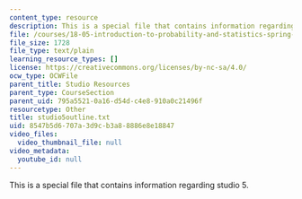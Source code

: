 ```yaml
---
content_type: resource
description: This is a special file that contains information regarding studio 5.
file: /courses/18-05-introduction-to-probability-and-statistics-spring-2014/8547b5d6707a3d9cb3a88886e8e18847_studio5outline.txt
file_size: 1728
file_type: text/plain
learning_resource_types: []
license: https://creativecommons.org/licenses/by-nc-sa/4.0/
ocw_type: OCWFile
parent_title: Studio Resources
parent_type: CourseSection
parent_uid: 795a5521-0a16-d54d-c4e8-910a0c21496f
resourcetype: Other
title: studio5outline.txt
uid: 8547b5d6-707a-3d9c-b3a8-8886e8e18847
video_files:
  video_thumbnail_file: null
video_metadata:
  youtube_id: null
---
```

This is a special file that contains information regarding studio 5.